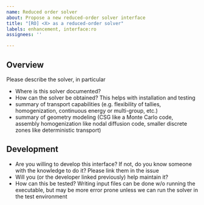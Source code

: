 ```yaml
---
name: Reduced order solver
about: Propose a new reduced-order solver interface
title: "[RO] <X> as a reduced-order solver"
labels: enhancement, interface:ro
assignees: ''

---
```


## Overview
Please describe the solver, in particular

- Where is this solver documented?
- How can the solver be obtained? This helps with installation and testing
- summary of transport capabilities (e.g. flexibility of tallies, homogenization, continuous energy or multi-group, etc.)
- summary of geometry modeling (CSG like a Monte Carlo code, assembly homogenization like nodal diffusion code, smaller discrete zones like deterministic transport)

## Development

- Are you willing to develop this interface? If not, do you know someone with the knowledge to do it? Please link them in the issue
- Will you (or the developer linked previously) help maintain it?
- How can this be tested? Writing input files can be done w/o running the executable, but may be more error prone unless we can run the solver in the test environment
